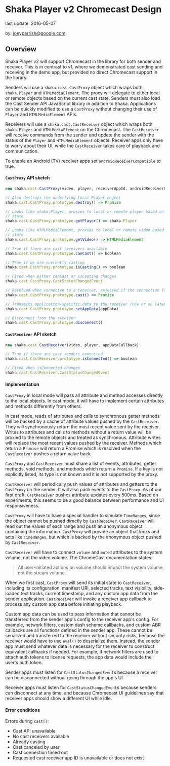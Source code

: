 # Shaka Player v2 Chromecast Design

last update: 2016-05-07

by: [joeyparrish@google.com](mailto:joeyparrish@google.com)


## Overview

Shaka Player v2 will support Chromecast in the library for both sender and
receiver.  This is in contrast to v1, where we demonstrated cast sending and
receiving in the demo app, but provided no direct Chromecast support in the
library.

Senders will use a `shaka.cast.CastProxy` object which wraps both `shaka.Player`
and `HTMLMediaElement`.  The proxy will delegate to either local or remote
objects based on the current cast state.  Senders must also load the Cast Sender
API JavaScript library in addition to Shaka.  Applications can be quickly
modified to use a `CastProxy` without changing their use of `Player` and
`HTMLMediaElement` APIs.

Receivers will use a `shaka.cast.CastReceiver` object which wraps both
`shaka.Player` and `HTMLMediaElement` on the Chromecast.  The `CastReceiver`
will receive commands from the sender and update the sender with the status of
the `Player` and `HTMLMediaElement` objects.  Receiver apps only have to worry
about their UI, while the `CastReceiver` takes care of playback and
communication.

To enable an Android (TV) receiver apps set `androidReceiverCompatible` to true.


#### `CastProxy` API sketch

```js
new shaka.cast.CastProxy(video, player, receiverAppId, androidReceiverCompatible)

// Also destroys the underlying local Player object
shaka.cast.CastProxy.prototype.destroy() => Promise

// Looks like shaka.Player, proxies to local or remote player based on cast
// state
shaka.cast.CastProxy.prototype.getPlayer() => shaka.Player

// Looks like HTMLMediaElement, proxies to local or remote video based on cast
// state
shaka.cast.CastProxy.prototype.getVideo() => HTMLMediaElement

// True if there are cast receivers available
shaka.cast.CastProxy.prototype.canCast() => boolean

// True if we are currently casting
shaka.cast.CastProxy.prototype.isCasting() => boolean

// Fired when either canCast or isCasting changes
shaka.cast.CastProxy.CastStatusChangedEvent

// Resolved when connected to a receiver, rejected if the connection fails
shaka.cast.CastProxy.prototype.cast() => Promise

// Transmits application-specific data to the receiver (now or on later connect)
shaka.cast.CastProxy.prototype.setAppData(appData)

// Disconnect from the receiver
shaka.cast.CastProxy.prototype.disconnect()
```


#### `CastReceiver` API sketch

```js
new shaka.cast.CastReceiver(video, player, appDataCallback)

// True if there are cast senders connected
shaka.cast.CastReceiver.prototype.isConnected() => boolean

// Fired when isConnected changes
shaka.cast.CastReceiver.CastStatusChangedEvent
```


#### Implementation

`CastProxy` in local mode will pass all attribute and method accesses directly
to the local objects.  In cast mode, it will have to implement certain
attributes and methods differently from others.

In cast mode, reads of attributes and calls to synchronous getter methods will
be backed by a cache of attribute values pushed by the `CastReceiver`.  They
will synchronously return the most recent value sent by the receiver.  Writes to
attributes and calls to methods without a return value will be proxied to the
remote objects and treated as synchronous.  Attribute writes will replace the
most recent values pushed by the receiver.  Methods which return a `Promise`
will return a Promise which is resolved when the `CastReceiver` pushes a return
value back.

`CastProxy` and `CastReceiver` must share a list of events, attributes, getter
methods, void methods, and methods which return a `Promise`.  If a key is not
explicitly listed, its type is not known and it is not supported by the proxy.

`CastReceiver` will periodically push values of attributes and getters to the
`CastProxy` on the sender.  It will also push events to the `CastProxy`.  As of
our first draft, `CastReceiver` pushes attribute updates every 500ms.  Based on
experiments, this seems to be a good balance between performance and UI
responsiveness.

`CastProxy` will have to have a special handler to simulate `TimeRanges`, since
the object cannot be pushed directly by `CastReceiver`.  `CastReceiver` will
read out the values of each range and push an anonymous object containing the
information.  `CastProxy` will provide an object that looks and acts like
`TimeRanges`, but which is backed by the anonymous object pushed by
`CastReceiver`.

`CastReceiver` will have to connect `volume` and `muted` attributes to the
system volume, not the video volume.  The ChromeCast documentation states:

> All user-initiated actions on volume should impact the system volume, not the
> stream volume.

When we first cast, `CastProxy` will send its initial state to `CastReceiver`,
including its configuration, manifest URI, selected tracks, text visibility,
side-loaded text tracks, current timestamp, and any custom app data from the
sender application.  `CastReceiver` will invoke a receiver app callback to
process any custom app data before initiating playback.

Custom app data can be used to pass information that cannot be transferred from
the sender app's config to the receiver app's config.  For example, network
filters, custom dash scheme callbacks, and custom ABR callbacks are all
functions defined in the sender app.  These cannot be serialized and transferred
to the receiver without security risks, because the receiver would have to use
`eval()` to deserialize them.  Instead, the sender app must send whatever data
is necessary for the receiver to construct equivalent callbacks if needed.  For
example, if network filters are used to attach auth tokens to license requests,
the app data would include the user's auth token.

Sender apps must listen for `CastStatusChangedEvent`s because a receiver can be
disconnected without going through the app's UI.

Receiver apps must listen for `CastStatusChangedEvent`s because senders can
disconnect at any time, and because Chromecast UI guidelines say that receiver
apps should show a different UI while idle.


#### Error conditions

Errors during `cast()`:
  - Cast API unavailable
  - No cast receivers available
  - Already casting
  - Cast canceled by user
  - Cast connection timed out
  - Requested cast receiver app ID is unavailable or does not exist
